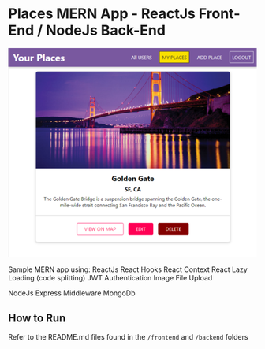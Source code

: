# Places MERN App - ReactJs Front-End / NodeJs Back-End

![screenshot](/screenshot.png?raw=true)

Sample MERN app using:
ReactJs
React Hooks
React Context
React Lazy Loading (code splitting)
JWT Authentication
Image File Upload

NodeJs
Express
Middleware
MongoDb

## How to Run

Refer to the README.md files found in the `/frontend` and `/backend` folders
